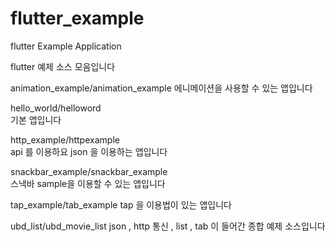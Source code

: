 # flutter_example
flutter Example Application

flutter 예제 소스 모음입니다

animation_example/animation_example 
에니메이션을 사용할 수 있는 앱입니다

hello_world/helloword	
기본 앱입니다

http_example/httpexample	
api 를 이용하요 json 을 이용하는 앱입니다

snackbar_example/snackbar_example	 
스낵바 sample을 이용할 수 있는 앱입니다

tap_example/tab_example
tap 을 이용법이 있는 앱입니다

ubd_list/ubd_movie_list 
json , http 통신 , list , tab 이 들어간 종합 예제 소스입니다
